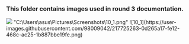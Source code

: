 ### This folder contains images used in round 3 documentation.
<img src= "C:\Users\asus\Pictures\Screenshots\10_1.png">
"C:\Users\asus\Pictures\Screenshots\10_1.png"
![10_1](https://user-images.githubusercontent.com/98009042/217725263-0d265a17-fe12-468c-ac25-1b887bbe19fe.png)

